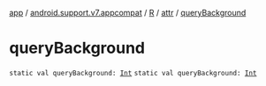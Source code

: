 [app](../../../index.md) / [android.support.v7.appcompat](../../index.md) / [R](../index.md) / [attr](index.md) / [queryBackground](./query-background.md)

# queryBackground

`static val queryBackground: `[`Int`](https://kotlinlang.org/api/latest/jvm/stdlib/kotlin/-int/index.html)
`static val queryBackground: `[`Int`](https://kotlinlang.org/api/latest/jvm/stdlib/kotlin/-int/index.html)